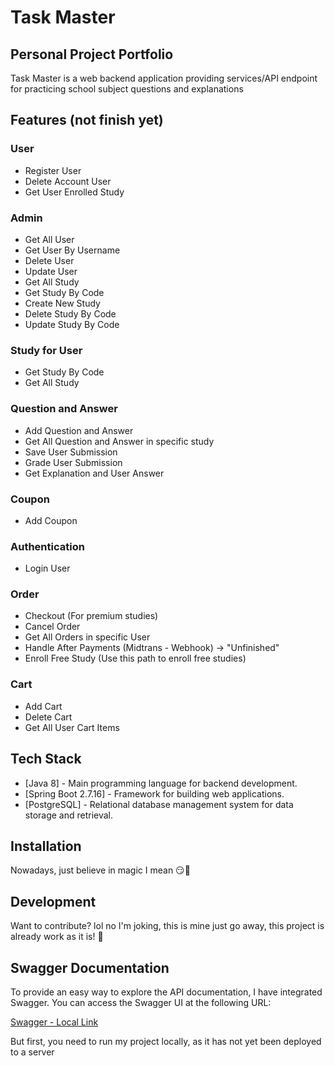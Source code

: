# Task Master
## Personal Project Portfolio

Task Master is a web backend application providing services/API endpoint for practicing school subject questions and explanations

## Features (not finish yet)

### User
- Register User
- Delete Account User
- Get User Enrolled Study

### Admin
- Get All User
- Get User By Username
- Delete User
- Update User
- Get All Study
- Get Study By Code
- Create New Study
- Delete Study By Code
- Update Study By Code

### Study for User
- Get Study By Code
- Get All Study

### Question and Answer
- Add Question and Answer
- Get All Question and Answer in specific study
- Save User Submission
- Grade User Submission
- Get Explanation and User Answer

### Coupon
- Add Coupon

### Authentication
- Login User

### Order
- Checkout (For premium studies)
- Cancel Order
- Get All Orders in specific User
- Handle After Payments (Midtrans - Webhook) -> "Unfinished"
- Enroll Free Study (Use this path to enroll free studies)

### Cart
- Add Cart
- Delete Cart
- Get All User Cart Items

  
## Tech Stack

- [Java 8] - Main programming language for backend development.
- [Spring Boot 2.7.16] - Framework for building web applications.
- [PostgreSQL] - Relational database management system for data storage and retrieval.

## Installation

Nowadays, just believe in magic I mean 😏🌠

## Development

Want to contribute? lol no I'm joking, this is mine just go away, this project is already work as it is! 🤣

## Swagger Documentation

To provide an easy way to explore the API documentation, I have integrated Swagger. You can access the Swagger UI at the following URL:

[Swagger - Local Link](http://localhost:8080/swagger-ui/index.html#/)

But first, you need to run my project locally, as it has not yet been deployed to a server
